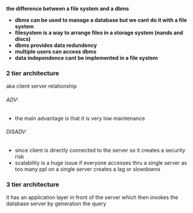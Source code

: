 
**the difference between  a file system and a dbms**
- **dbms can be used to manage a database but we cant do it with a file system**
- **filesystem is a way to arrange files in a storage system (nands and discs)**
- **dbms provides data redundency**
- **multiple users can access dbms**
- **data independence cant be implemented in a file system**

### 2 tier architecture

aka client server relationship
###### ADV:
- the main advantage is that it is very low maintenance 
###### DISADV:
- since client is directly connected to the server so it creates a security risk
- scalability is a huge issue if everyone accesses thru a single server as too many ppl on a single server creates a lag or slowdowns
### 3 tier architecture
it has an application layer in front of the server which then invokes
the database server by generation the query 




